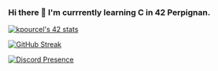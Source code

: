 ### Hi there 👋 I'm currrently learning C in 42 Perpignan.

<!--
**Middle-555/Middle-555** is a ✨ _special_ ✨ repository because its `README.md` (this file) appears on your GitHub profile.

Here are some ideas to get you started:

- 🔭 I’m currently working on ...
- 🌱 I’m currently learning ...
- 👯 I’m looking to collaborate on ...
- 🤔 I’m looking for help with ...
- 💬 Ask me about ...
- 📫 How to reach me: ...
- 😄 Pronouns: ...
- ⚡ Fun fact: ...
-->

[![kpourcel's 42 stats](https://badge.mediaplus.ma/darkblue/kpourcel?1337Badge=off&UM6P=off)](https://github.com/oakoudad/badge42)


[![GitHub Streak](https://github-readme-streak-stats.herokuapp.com?user=Middle-555&theme=algolia&border_radius=5.9)](https://git.io/streak-stats)



[![Discord Presence](https://lanyard.cnrad.dev/api/:263255031967383554)](https://discord.com/users/:263255031967383554)
